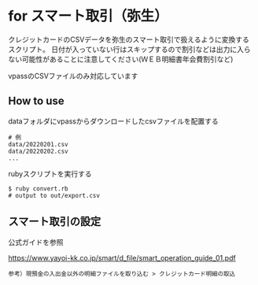 # for スマート取引（弥生）

クレジットカードのCSVデータを弥生のスマート取引で扱えるように変換するスクリプト。
日付が入っていない行はスキップするので割引などは出力に入らない可能性があることに注意してください(ＷＥＢ明細書年会費割引など)

vpassのCSVファイルのみ対応しています

## How to use

dataフォルダにvpassからダウンロードしたcsvファイルを配置する

```
# 例
data/20220201.csv
data/20220202.csv
...
```

rubyスクリプトを実行する

```
$ ruby convert.rb
# output to out/export.csv
```

## スマート取引の設定

公式ガイドを参照

https://www.yayoi-kk.co.jp/smart/d_file/smart_operation_guide_01.pdf

```
参考）現預金の入出金以外の明細ファイルを取り込む > クレジットカード明細の取込
```
